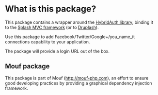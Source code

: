 What is this package?
=====================

This package contains a wrapper around the [HybridAuth library](http://hybridauth.sourceforge.net/), binding it to the [Splash MVC framework](http://mouf-php.com/packages/mouf/mvc.splash/index.md) (or to [Druplash](http://mouf-php.com/packages/mouf/integration.drupal.druplash/README.md)).

Use this package to add Facebook/Twitter/Google+/you_name_it connections capability to your application.

The package will provide a login URL out of the box.

Mouf package
------------

This package is part of Mouf (http://mouf-php.com), an effort to ensure good developing practices by providing a graphical dependency injection framework.
